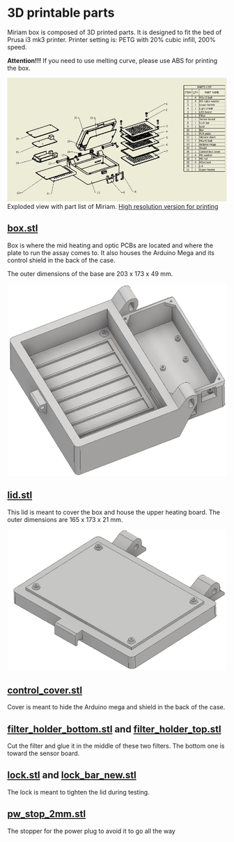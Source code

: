 # 3D printable parts

Miriam box is composed of 3D printed parts. It is designed to fit the bed of Prusa i3 mk3 printer.
Printer setting is: PETG with 20% cubic infill, 200% speed.

**Attention!!!** If you need to use melting curve, please use ABS for printing the box.

![](Miriam_exploded_view.jpg)
Exploded view with part list of Miriam. [High resolution version for printing](Miriam_exploded_view.pdf)

## [box.stl](box.stl)

Box is where the mid heating and optic PCBs are located and where the plate to run the assay comes to. It also houses the Arduino Mega and its control shield in the back of the case. 

The outer dimensions of the base are 203 x 173 x 49 mm.

![](Miriam_box.jpg)

## [lid.stl](lid.stl)

This lid is meant to cover the box and house the upper heating board. The outer dimensions are 165 x 173 x 21 mm.

![](Miriam_lid.jpg)

## [control_cover.stl](control_cover.stl)

Cover is meant to hide the Arduino mega and shield in the back of the case. 

## [filter_holder_bottom.stl](filter_holder_bottom.stl) and [filter_holder_top.stl](filter_holder_top.stl)

Cut the filter and glue it in the middle of these two filters. The bottom one is toward the sensor board.

## [lock.stl](lock.stl) and [lock_bar_new.stl](lock_bar_new.stl)

The lock is meant to tighten the lid during testing.

## [pw_stop_2mm.stl](pw_stop_2mm.stl)

The stopper for the power plug to avoid it to go all the way 



